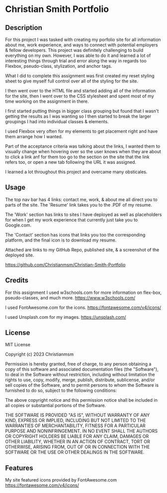 # Christian Smith Portfolio

## Description

For this project I was tasked with creating my porfolio site for all information about me, work experience, and ways to connect with potential employers & fellow developers. This project was definitely challenging to build everything on my own. However, I was able to do it and learned a lot of interesting things through trial and error along the way in regards too Flexbox, pseudo-class, stylization, and anchor tags.

What I did to complete this assignment was first created my reset styling sheet to give myself full control over all of the styling for the site.

I then went over to the HTML file and started adding all of the information for the site, then I went over to the CSS stylesheet and spent most of my time working on the assignment in there. 

I first started putting things in bigger class grouping but found that I wasn't getting the results as I was wanting so I then started to break the larger groupings I had into individual classes & elements.

I used Flexbox very often for my elements to get placement right and have them arrange how I wanted.

Part of the acceptance criteria was talking about the links, I wanted them to visually change when hovering over so the user knows when they are about to click a link anf for them too go to the section on the site that the link refers too, or open a new tab following the URL it was assigned.

I learned a lot throughout this project and overcame many obsticales.


## Usage

The top nav bar has 4 links: contact me, work, & about me all direct you to parts of the site. The 'Resume' link takes you to the .PDF of my resume.

The 'Work' section has links to sites I have deployed as well as placeholders for when I get my work experience that currently just take you to Google.com.

The 'Contact' section has icons that links you too the corresponding platform, and the final icon is to download my resume.


Attached are links to my GitHub Repo, published site, & a screenshot of the deployed site.

https://github.com/Christianmsm/Christian-Smith-Portfolio




## Credits

For this assignment I used w3schools.com for more information on flex-box, pseudo-classes, and much more. 
https://www.w3schools.com/

I used FontAwesome.com for the icons.
https://fontawesome.com/v4/icons/

I used Unsplash.com for my images.
https://unsplash.com/


## License


MIT License

Copyright (c) 2023 Christianmsm

Permission is hereby granted, free of charge, to any person obtaining a copy
of this software and associated documentation files (the "Software"), to deal
in the Software without restriction, including without limitation the rights
to use, copy, modify, merge, publish, distribute, sublicense, and/or sell
copies of the Software, and to permit persons to whom the Software is
furnished to do so, subject to the following conditions:

The above copyright notice and this permission notice shall be included in all
copies or substantial portions of the Software.

THE SOFTWARE IS PROVIDED "AS IS", WITHOUT WARRANTY OF ANY KIND, EXPRESS OR
IMPLIED, INCLUDING BUT NOT LIMITED TO THE WARRANTIES OF MERCHANTABILITY,
FITNESS FOR A PARTICULAR PURPOSE AND NONINFRINGEMENT. IN NO EVENT SHALL THE
AUTHORS OR COPYRIGHT HOLDERS BE LIABLE FOR ANY CLAIM, DAMAGES OR OTHER
LIABILITY, WHETHER IN AN ACTION OF CONTRACT, TORT OR OTHERWISE, ARISING FROM,
OUT OF OR IN CONNECTION WITH THE SOFTWARE OR THE USE OR OTHER DEALINGS IN THE
SOFTWARE.


## Features

My site featured icons provided by FontAwesome.com
https://fontawesome.com/v4/icons/
